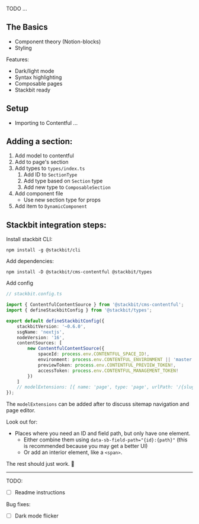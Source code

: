 TODO ...

## The Basics

-   Component theory (Notion-blocks)
-   Styling

Features:

-   Dark/light mode
-   Syntax highlighting
-   Composable pages
-   Stackbit ready

## Setup

-   Importing to Contentful ...

## Adding a section:

1. Add model to contentful
1. Add to page's section
1. Add types to `types/index.ts`
    1. Add ID to `SectionType`
    1. Add type based on `Section` type
    1. Add new type to `ComposableSection`
1. Add component file
    - Use new section type for props
1. Add item to `DynamicComponent`

## Stackbit integration steps:

Install stackbit CLI:

    npm install -g @stackbit/cli

Add dependencies:

    npm install -D @stackbit/cms-contentful @stackbit/types

Add config

```ts
// stackbit.config.ts

import { ContentfulContentSource } from '@stackbit/cms-contentful';
import { defineStackbitConfig } from '@stackbit/types';

export default defineStackbitConfig({
    stackbitVersion: '~0.6.0',
    ssgName: 'nextjs',
    nodeVersion: '16',
    contentSources: [
        new ContentfulContentSource({
            spaceId: process.env.CONTENTFUL_SPACE_ID!,
            environment: process.env.CONTENTFUL_ENVIRONMENT || 'master',
            previewToken: process.env.CONTENTFUL_PREVIEW_TOKEN!,
            accessToken: process.env.CONTENTFUL_MANAGEMENT_TOKEN!
        })
    ]
    // modelExtensions: [{ name: 'page', type: 'page', urlPath: '/{slug}' }]
});
```

The `modelExtensions` can be added after to discuss sitemap navigation and page editor.

Look out for:

-   Places where you need an ID and field path, but only have one element.
    -   Either combine them using `data-sb-field-path="{id}:{path}"` (this is recommended because you may get a better UI)
    -   Or add an interior element, like a `<span>`.

The rest should just work. 🎉

---

TODO:

-   [ ] Readme instructions

Bug fixes:

-   [ ] Dark mode flicker

##
